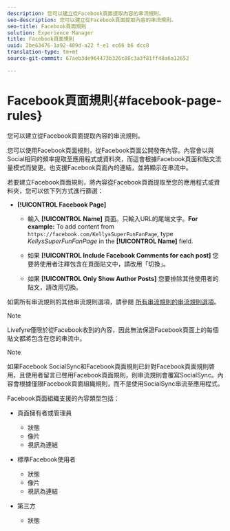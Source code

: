 ```yaml
---
description: 您可以建立從Facebook頁面提取內容的串流規則。
seo-description: 您可以建立從Facebook頁面提取內容的串流規則。
seo-title: Facebook頁面規則
solution: Experience Manager
title: Facebook頁面規則
uuid: 2be63476-1a92-409d-a22 f-e1 ec66 b6 dcc8
translation-type: tm+mt
source-git-commit: 67aeb3de964473b326c88c3a3f81ff48a6a12652

---
```



# Facebook頁面規則{#facebook-page-rules}

您可以建立從Facebook頁面提取內容的串流規則。

您可以使用Facebook頁面規則，從Facebook頁面公開發佈內容。內容會以與Social相同的頻率提取至應用程式或資料夾，而這會根據Facebook頁面和貼文流量模式而變更。也支援Facebook頁面內的連結，並將顯示在串流中。

若要建立Facebook頁面規則，將內容從Facebook頁面提取至您的應用程式或資料夾，您可以依下列方式進行篩選：

* **[!UICONTROL Facebook Page]**

   * 輸入 **[!UICONTROL Name]** 頁面。只輸入URL的尾端文字。**For example:** To add content from `https://facebook.com/KellysSuperFunFanPage`, type *KellysSuperFunFanPage* in the **[!UICONTROL Name]** field.

   * 如果 **[!UICONTROL Include Facebook Comments for each post]** 您要將使用者注釋包含在頁面貼文中，請改用「切換」。
   * 如果 **[!UICONTROL Only Show Author Posts]** 您要排除其他使用者的貼文，請改用切換。

如需所有串流規則的其他串流規則選項，請參閱 [所有串流規則的串流規則選項](../c-streams/c-stream-rule-options-for-all-stream-rules.md#c_stream_rule_options_for_all_stream_rules)。

>[!NOTE]
>
>Livefyre僅限於從Facebook收到的內容，因此無法保證Facebook頁面上的每個貼文都將包含在您的串流中。

>[!NOTE]
>
>如果Facebook SocialSync和Facebook頁面規則已針對Facebook頁面規則啓用，且使用者留言已啓用Facebook頁面規則，則串流規則會覆寫SocialSync。內容會根據僅限Facebook頁面組織規則，而不是使用SocialSync串流至應用程式。

Facebook頁面組織支援的內容類型包括：

* 頁面擁有者或管理員

   * 狀態
   * 像片
   * 視訊為連結

* 標準Facebook使用者

   * 狀態
   * 像片
   * 視訊為連結

* 第三方

   * 狀態

